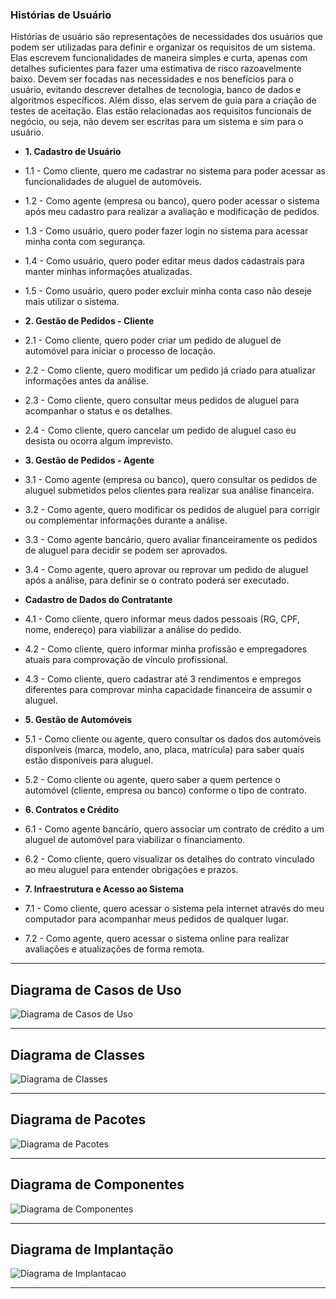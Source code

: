 ### Histórias de Usuário

Histórias de usuário são representações de necessidades dos usuários que podem ser utilizadas para definir e organizar os requisitos de um sistema. Elas escrevem funcionalidades de maneira simples e curta, apenas com detalhes suficientes para fazer uma estimativa de risco razoavelmente baixo. Devem ser focadas nas necessidades e nos benefícios para o usuário, evitando descrever detalhes de tecnologia, banco de dados e algoritmos específicos. Além disso, elas servem de guia para a criação de testes de aceitação. Elas estão relacionadas aos requisitos funcionais de negócio, ou seja, não devem ser escritas para um sistema e sim para o usuário.

- **1. Cadastro de Usuário**
- 1.1 - Como cliente, quero me cadastrar no sistema para poder acessar as funcionalidades de aluguel de automóveis.
- 1.2 - Como agente (empresa ou banco), quero poder acessar o sistema após meu cadastro para realizar a avaliação e modificação de pedidos.
- 1.3 - Como usuário, quero poder fazer login no sistema para acessar minha conta com segurança.
- 1.4 - Como usuário, quero poder editar meus dados cadastrais para manter minhas informações atualizadas.
- 1.5 - Como usuário, quero poder excluir minha conta caso não deseje mais utilizar o sistema.
  
- **2. Gestão de Pedidos - Cliente**
- 2.1 - Como cliente, quero poder criar um pedido de aluguel de automóvel para iniciar o processo de locação.
- 2.2 - Como cliente, quero modificar um pedido já criado para atualizar informações antes da análise.
- 2.3 - Como cliente, quero consultar meus pedidos de aluguel para acompanhar o status e os detalhes.
- 2.4 - Como cliente, quero cancelar um pedido de aluguel caso eu desista ou ocorra algum imprevisto.
  
- **3. Gestão de Pedidos - Agente**
- 3.1 - Como agente (empresa ou banco), quero consultar os pedidos de aluguel submetidos pelos clientes para realizar sua análise financeira.
- 3.2 - Como agente, quero modificar os pedidos de aluguel para corrigir ou complementar informações durante a análise.
- 3.3 - Como agente bancário, quero avaliar financeiramente os pedidos de aluguel para decidir se podem ser aprovados.
- 3.4 - Como agente, quero aprovar ou reprovar um pedido de aluguel após a análise, para definir se o contrato poderá ser executado.
  
- **Cadastro de Dados do Contratante**
- 4.1 - Como cliente, quero informar meus dados pessoais (RG, CPF, nome, endereço) para viabilizar a análise do pedido.
- 4.2 - Como cliente, quero informar minha profissão e empregadores atuais para comprovação de vínculo profissional.
- 4.3 - Como cliente, quero cadastrar até 3 rendimentos e empregos diferentes para comprovar minha capacidade financeira de assumir o aluguel.
  
- **5. Gestão de Automóveis**
- 5.1 - Como cliente ou agente, quero consultar os dados dos automóveis disponíveis (marca, modelo, ano, placa, matrícula) para saber quais estão disponíveis para aluguel.
- 5.2 - Como cliente ou agente, quero saber a quem pertence o automóvel (cliente, empresa ou banco) conforme o tipo de contrato.

- **6. Contratos e Crédito**
- 6.1 - Como agente bancário, quero associar um contrato de crédito a um aluguel de automóvel para viabilizar o financiamento.
- 6.2 - Como cliente, quero visualizar os detalhes do contrato vinculado ao meu aluguel para entender obrigações e prazos.

- **7. Infraestrutura e Acesso ao Sistema**
- 7.1 - Como cliente, quero acessar o sistema pela internet através do meu computador para acompanhar meus pedidos de qualquer lugar.
- 7.2 - Como agente, quero acessar o sistema online para realizar avaliações e atualizações de forma remota.

---

## Diagrama de Casos de Uso

![Diagrama de Casos de Uso](https://github.com/viniciusgomesrod/lds-aluguel-de-carros/docs.png)

---

## Diagrama de Classes

![Diagrama de Classes](https://github.com/viniciusgomesrod/lds-aluguel-de-carros/docs.png)

---

## Diagrama de Pacotes

![Diagrama de Pacotes](https://github.com/viniciusgomesrod/lds-aluguel-de-carros/docs.png)

---

## Diagrama de Componentes

![Diagrama de Componentes](https://github.com/viniciusgomesrod/lds-aluguel-de-carros/docs.png)

---

## Diagrama de Implantação

![Diagrama de Implantacao](https://github.com/viniciusgomesrod/lds-aluguel-de-carros/docs.png)

---
